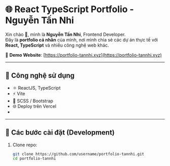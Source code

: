 # 🌐 React TypeScript Portfolio - Nguyễn Tấn Nhi

Xin chào 👋, mình là **Nguyễn Tấn Nhi**, Frontend Developer.  
Đây là **portfolio cá nhân** của mình, nơi mình chia sẻ các dự án thực tế với **React, TypeScript** và nhiều công nghệ web khác.

🔗 **Demo Website**: [https://portfolio-tannhi.xyz](https://portfolio-tannhi.xyz)

---

## 🚀 Công nghệ sử dụng
- ⚛️ ReactJS, TypeScript
- ⚡ Vite
- 🎨 SCSS / Bootstrap
- 🌐 Deploy trên Vercel
- 
---

## 📂 Các bước cài đặt (Development)

1. Clone repo:
   ```bash
   git clone https://github.com/username/portfolio-tannhi.git
   cd portfolio-tannhi

